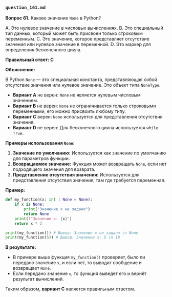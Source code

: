### `question_161.md`

**Вопрос 61.** Каково значение `None` в Python?

A.  Это нулевое значение в числовых вычислениях.
B.  Это специальный тип данных, который может быть присвоен только строковым переменным.
C.  Это значение, которое представляет отсутствие значения или нулевое значение в переменной.
D.  Это маркер для определения бесконечного цикла.

**Правильный ответ: C**

**Объяснение:**

В Python `None` — это специальная константа, представляющая собой отсутствие значения или нулевое значение. Это объект типа `NoneType`.

*   **Вариант A** не верен: `None` не является нулевым числовым значением.
*   **Вариант B** не верен: `None` не ограничивается только строковыми переменными, его можно присвоить любому типу.
*   **Вариант C** верен: `None` используется для представления отсутствия значения.
*   **Вариант D** не верен: Для бесконечного цикла используется `while True`.

**Примеры использования `None`:**

1.  **Значение по умолчанию:** Используется как значение по умолчанию для параметров функции.
2.  **Возвращаемое значение:** Функция может возвращать `None`, если нет подходящего значения для возврата.
3.  **Представление отсутствия значения:** Используется для представления отсутствия значения, там где требуется переменная.

**Пример:**

```python
def my_function(x: int | None = None):
    if x is None:
        print("Значение x не задано")
        return None
    print(f"Значение x: {x}")
    return x * 2

print(my_function()) # Вывод: Значение x не задано \n None
print(my_function(5)) # Вывод: Значение x: 5 \n 10
```

**В результате:**

*   В примере выше функция `my_function()` проверяет, было ли передано значение `x`, и если нет, то выводит сообщение и возвращает `None`.
*   Если передано значение `x`, то функция выведет его и вернёт результат вычислений.

Таким образом, **вариант C** является правильным ответом.
